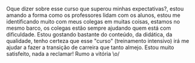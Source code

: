 Oque dizer sobre esse curso que superou minhas expectativas?, estou amando a forma como os professores lidam com os alunos, estou me identificando muito com meus colegas em muitas coisas, estamos no mesmo barco, os colegas estão sempre ajudando quem está com dificuldade. Estou gostando bastante do conteúdo, da didática, da qualidade, tenho certeza que esse "curso" (treinamento intensivo) irá me ajudar a fazer a transição de carreira que tanto almejo. Estou muito satisfeito, nada a reclamar! Rumo a vitória \o/